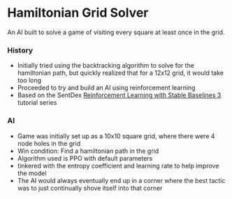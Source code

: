 # Hamiltonian Grid Solver
An AI built to solve a game of visiting every square at least once in the grid.

### History
- Initially tried using the backtracking algorithm to solve for the hamiltonian path, but quickly realized that for a 12x12 grid, it would take too long
- Proceeded to try and build an AI using reinforcement learning
- Based on the SentDex [Reinforcement Learning with Stable Baselines 3](https://www.youtube.com/watch?v=XbWhJdQgi7E&list=PLQVvvaa0QuDf0O2DWwLZBfJeYY-JOeZB1) tutorial series

### AI
- Game was initially set up as a 10x10 square grid, where there were 4 node holes in the grid
- Win condition: Find a hamiltonian path in the grid
- Algorithm used is PPO with default parameters
- tinkered with the entropy coefficient and learning rate to help improve the model
- The AI would always eventually end up in a corner where the best tactic was to just continually shove itself into that corner
